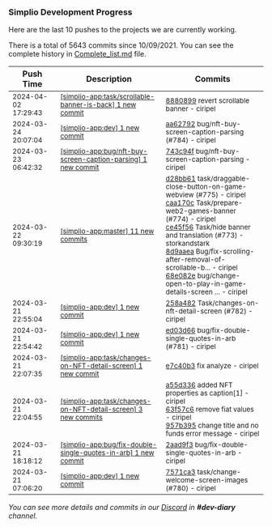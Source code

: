 
### Simplio Development Progress

Here are the last 10 pushes to the projects we are currently working.

There is a total of 5643 commits since 10/09/2021. You can see the complete history in
 [Complete_list.md](Complete_list.md) file.

| Push Time | Description | Commits |
| --- | --- | --- |
| <sub>2024-04-02 17:29:43</sub> | <sub>[[simplio-app:task/scrollable-banner-is-back] 1 new commit](https://github.com/SimplioOfficial/simplio-app/commit/8880899a12b5b32f531ee43fa7b0d32321d35e4c)</sub> | <sub>[8880899](https://github.com/SimplioOfficial/simplio-app/commit/8880899a12b5b32f531ee43fa7b0d32321d35e4c) revert scrollable banner - ciripel</sub> |
| <sub>2024-03-24 20:07:04</sub> | <sub>[[simplio-app:dev] 1 new commit](https://github.com/SimplioOfficial/simplio-app/commit/aa62792fb21b60ff47567b3c6a87615e9bafe88a)</sub> | <sub>[aa62792](https://github.com/SimplioOfficial/simplio-app/commit/aa62792fb21b60ff47567b3c6a87615e9bafe88a) bug/nft-buy-screen-caption-parsing (#784) - ciripel</sub> |
| <sub>2024-03-23 06:42:32</sub> | <sub>[[simplio-app:bug/nft-buy-screen-caption-parsing] 1 new commit](https://github.com/SimplioOfficial/simplio-app/commit/743c94fed122228abb215450d1d14f2877239b16)</sub> | <sub>[743c94f](https://github.com/SimplioOfficial/simplio-app/commit/743c94fed122228abb215450d1d14f2877239b16) bug/nft-buy-screen-caption-parsing - ciripel</sub> |
| <sub>2024-03-22 09:30:19</sub> | <sub>[[simplio-app:master] 11 new commits](https://github.com/SimplioOfficial/simplio-app/compare/183b40f31813...f4d906621dd6)</sub> | <sub>[d28bb61](https://github.com/SimplioOfficial/simplio-app/commit/d28bb61cfeae9409358eb4fed30aee4984c69ee3) task/draggable-close-button-on-game-webview (#775) - ciripel<br>[caa170c](https://github.com/SimplioOfficial/simplio-app/commit/caa170c7e20eb4b23c8257866536b0afc4699b21) Task/prepare-web2-games-banner (#774) - ciripel<br>[ce45f56](https://github.com/SimplioOfficial/simplio-app/commit/ce45f564243bde3bff88a33602776adbf754c050) Task/hide banner and translation (#773) - storkandstark<br>[8d9aaea](https://github.com/SimplioOfficial/simplio-app/commit/8d9aaea10b6f6c582dfcd15988a5dfc2044224bc) Bug/fix-scrolling-after-removal-of-scrollable-b... - ciripel<br>[68e082e](https://github.com/SimplioOfficial/simplio-app/commit/68e082e44c9d060bc91c51dd1a65a6c4e303666f) bug/change-open-to-play-in-game-details-screen ... - ciripel</sub> |
| <sub>2024-03-21 22:55:04</sub> | <sub>[[simplio-app:dev] 1 new commit](https://github.com/SimplioOfficial/simplio-app/commit/258a482fbe94842d8a0b7a4d6bdaa21f12a80341)</sub> | <sub>[258a482](https://github.com/SimplioOfficial/simplio-app/commit/258a482fbe94842d8a0b7a4d6bdaa21f12a80341) Task/changes-on-nft-detail-screen (#782) - ciripel</sub> |
| <sub>2024-03-21 22:54:42</sub> | <sub>[[simplio-app:dev] 1 new commit](https://github.com/SimplioOfficial/simplio-app/commit/ed03d662cf62c12f44000fc8b5394b395cdbe3e6)</sub> | <sub>[ed03d66](https://github.com/SimplioOfficial/simplio-app/commit/ed03d662cf62c12f44000fc8b5394b395cdbe3e6) bug/fix-double-single-quotes-in-arb (#781) - ciripel</sub> |
| <sub>2024-03-21 22:07:35</sub> | <sub>[[simplio-app:task/changes-on-NFT-detail-screen] 1 new commit](https://github.com/SimplioOfficial/simplio-app/commit/e7c40b36c4027dbd930df0bf0da32418942998b3)</sub> | <sub>[e7c40b3](https://github.com/SimplioOfficial/simplio-app/commit/e7c40b36c4027dbd930df0bf0da32418942998b3) fix analyze - ciripel</sub> |
| <sub>2024-03-21 22:04:55</sub> | <sub>[[simplio-app:task/changes-on-NFT-detail-screen] 3 new commits](https://github.com/SimplioOfficial/simplio-app/compare/a55d336a087e^...957b395d6477)</sub> | <sub>[a55d336](https://github.com/SimplioOfficial/simplio-app/commit/a55d336a087ea4747c219b5d2e601f03f3ebaf0e) added NFT properties as caption[1] - ciripel<br>[63f57c6](https://github.com/SimplioOfficial/simplio-app/commit/63f57c64a77f96e66bae66f40c736421a6aa8c12) remove fiat values - ciripel<br>[957b395](https://github.com/SimplioOfficial/simplio-app/commit/957b395d6477a4fd7031d0033fdba4b784157265) change title and no funds error message - ciripel</sub> |
| <sub>2024-03-21 18:18:12</sub> | <sub>[[simplio-app:bug/fix-double-single-quotes-in-arb] 1 new commit](https://github.com/SimplioOfficial/simplio-app/commit/2aad9f331dbc3f0deff4108c1f81057d8fd01c4e)</sub> | <sub>[2aad9f3](https://github.com/SimplioOfficial/simplio-app/commit/2aad9f331dbc3f0deff4108c1f81057d8fd01c4e) bug/fix-double-single-quotes-in-arb - ciripel</sub> |
| <sub>2024-03-21 07:06:20</sub> | <sub>[[simplio-app:dev] 1 new commit](https://github.com/SimplioOfficial/simplio-app/commit/7571ca302b8e521f5d65004d142be0866cfef8c2)</sub> | <sub>[7571ca3](https://github.com/SimplioOfficial/simplio-app/commit/7571ca302b8e521f5d65004d142be0866cfef8c2) task/change-welcome-screen-images (#780) - ciripel</sub> |

_You can see more details and commits in our [Discord](https://discord.gg/aKhjuwZmdP) in **#dev-diary** channel._
